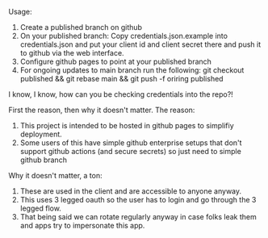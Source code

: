 Usage: 
1. Create a published branch on github
2. On your published branch: Copy credentials.json.example into credentials.json and put your client id and client secret there and push it to github via the web interface.
3. Configure github pages to point at your published branch
4. For ongoing updates to main branch run the following: git checkout published && git rebase main && git push -f oriring published


I know, I know, how can you be checking credentials into the repo?!

First the reason, then why it doesn't matter.
The reason:
1. This project is intended to be hosted in github pages to simplifiy deployment.
2. Some users of this have simple github enterprise setups that don't support github actions (and secure secrets) so just need to simple github branch

Why it doesn't matter, a ton:
1. These are used in the client and are accessible to anyone anyway.
2. This uses 3 legged oauth so the user has to login and go through the 3 legged flow.
3. That being said we can rotate regularly anyway in case folks leak them and apps try to impersonate this app.
